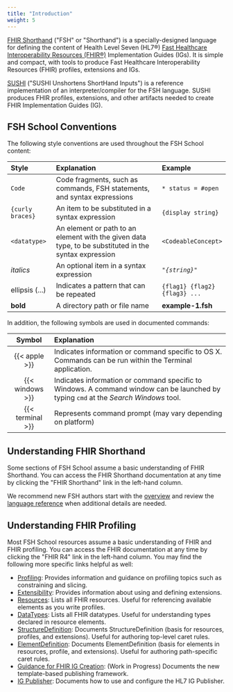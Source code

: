 ```yaml
---
title: "Introduction"
weight: 5
---
```


[FHIR Shorthand](https://build.fhir.org/ig/HL7/fhir-shorthand/reference.html) ("FSH" or "Shorthand") is a specially-designed language for defining the content of Health Level Seven (HL7®) [Fast Healthcare Interoperability Resources (FHIR®)](https://www.hl7.org/fhir/R4/overview.html) Implementation Guides (IGs). It is simple and compact, with tools to produce Fast Healthcare Interoperability Resources (FHIR) profiles, extensions and IGs.

[SUSHI](/docs/sushi/) ("SUSHI Unshortens ShortHand Inputs") is a reference implementation of an interpreter/compiler for the FSH language. SUSHI produces FHIR profiles, extensions, and other artifacts needed to create FHIR Implementation Guides (IG).

## FSH School Conventions

The following style conventions are used throughout the FSH School content:

| Style | Explanation | Example |
|:------------|:------|:---------|
| `Code` | Code fragments, such as commands, FSH statements, and syntax expressions  | `* status = #open` |
| `{curly braces}` | An item to be substituted in a syntax expression | `{display string}` |
| `<datatype>` | An element or path to an element with the given data type, to be substituted in the syntax expression | `<CodeableConcept>`
| _italics_ | An optional item in a syntax expression | <code><i>"{string}"</i></code> |
| ellipsis (...) | Indicates a pattern that can be repeated | <code>{flag1} {flag2} {flag3}&nbsp;...</code>
| **bold** | A directory path or file name | **example-1.fsh** |

In addition, the following symbols are used in documented commands:

| Symbol | Explanation |
|:----------:|:------|
| {{< apple >}} | Indicates information or command specific to OS X. Commands can be run within the Terminal application. |
| {{< windows >}} | Indicates information or command specific to Windows. A command window can be launched by typing `cmd` at the _Search Windows_ tool. |
| {{< terminal >}} | Represents command prompt (may vary depending on platform) |

## Understanding FHIR Shorthand

Some sections of FSH School assume a basic understanding of FHIR Shorthand. You can access the FHIR Shorthand documentation at any time by clicking the "FHIR Shorthand" link in the left-hand column.

We recommend new FSH authors start with the [overview](https://build.fhir.org/ig/HL7/fhir-shorthand/index.html) and review the [language reference](https://build.fhir.org/ig/HL7/fhir-shorthand/reference.html) when additional details are needed.

## Understanding FHIR Profiling

Most FSH School resources assume a basic understanding of FHIR and FHIR profiling. You can access the FHIR documentation at any time by clicking the "FHIR R4" link in the left-hand column. You may find the following more specific links helpful as well:

* [Profiling](http://hl7.org/fhir/R4/profiling.html): Provides information and guidance on profiling topics such as constraining and slicing.
* [Extensibility](http://hl7.org/fhir/R4/extensibility.html): Provides information about using and defining extensions.
* [Resources](http://hl7.org/fhir/R4/resourcelist.html): Lists all FHIR resources. Useful for referencing available elements as you write profiles.
* [DataTypes](http://hl7.org/fhir/R4/datatypes.html): Lists all FHIR datatypes. Useful for understanding types declared in resource elements.
* [StructureDefinition](http://hl7.org/fhir/R4/structuredefinition.html): Documents StructureDefinition (basis for resources, profiles, and extensions). Useful for authoring top-level caret rules.
* [ElementDefinition](http://hl7.org/fhir/R4/elementdefinition.html#ElementDefinition): Documents ElementDefinition (basis for elements in resources, profile, and extensions). Useful for authoring path-specific caret rules.
* [Guidance for FHIR IG Creation](https://build.fhir.org/ig/FHIR/ig-guidance/): (Work in Progress) Documents the new template-based publishing framework.
* [IG Publisher](https://confluence.hl7.org/display/FHIR/IG+Publisher+Documentation): Documents how to use and configure the HL7 IG Publisher.
